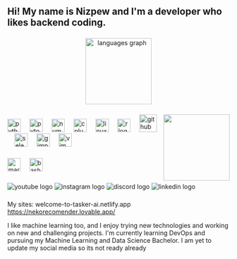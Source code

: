 <h2 align="left">Hi! My name is Nizpew and I'm a developer who likes backend coding. </h2>

###

<div align="center">
  <img src="https://github-readme-stats.vercel.app/api/top-langs?username=nizpew&locale=en&hide_title=false&layout=compact&card_width=600&langs_count=5&theme=dracula&hide_border=false" height="150" alt="languages graph" />
</div>

###

<img align="right" height="150" src="https://c.tenor.com/DKzsH-YSXI4AAAAd/anime-chill.gif" />

###

<div align="left">
  <img src="https://cdn.jsdelivr.net/gh/devicons/devicon/icons/python/python-original.svg" height="30" alt="python logo" />
  <img width="12" />
  <img src="https://cdn.jsdelivr.net/gh/devicons/devicon/icons/pytorch/pytorch-original.svg" height="30" alt="pytorch logo" />
  <img width="12" />
  <img src="https://cdn.jsdelivr.net/gh/devicons/devicon/icons/numpy/numpy-original.svg" height="30" alt="numpy logo" />
  <img width="12" />
  <img src="https://cdn.jsdelivr.net/gh/devicons/devicon/icons/cplusplus/cplusplus-original.svg" height="30" alt="cplusplus logo" />
  <img width="12" />
  <img src="https://cdn.jsdelivr.net/gh/devicons/devicon/icons/linux/linux-original.svg" height="30" alt="linux logo" />
  <img width="12" />
  <img src="https://cdn.jsdelivr.net/gh/devicons/devicon/icons/r/r-original.svg" height="30" alt="r logo" />
  <img width="12" />
  <img src="https://logosmarcas.net/wp-content/uploads/2020/12/GitHub-Simbolo.png" height="40" alt="github logo" />
  <img width="12" />
  <img src="https://cdn.jsdelivr.net/gh/devicons/devicon/icons/selenium/selenium-original.svg" height="30" alt="selenium logo" />
  <img width="12" />
  <img src="https://cdn.jsdelivr.net/gh/devicons/devicon/icons/gimp/gimp-original.svg" height="30" alt="gimp logo" />
  <img width="12" />
  <img src="https://cdn.jsdelivr.net/gh/devicons/devicon/icons/vim/vim-original.svg" height="30" alt="vim logo" />
</div>

###

<div align="left">
  <img src="https://grafxflow.co.uk/storage/app/uploads/public/5ad/e5b/d9b/thumb_891_266_0_0_0_auto.png" height="30" alt="markdown logo" />
  <img width="12" />
  <img src="https://school.brainhackmtl.org/modules/introduction_to_terminal/bash_shell.png" height="30" alt="bash logo" />
</div>

###

<div align="left">
  <img src="https://img.shields.io/static/v1?message=Youtube&logo=youtube&label=&color=FF0000&logoColor=white&labelColor=&style=for-the-badge&height=25" alt="youtube logo" />
  <img src="https://img.shields.io/static/v1?message=Instagram&logo=instagram&label=&color=E4405F&logoColor=white&labelColor=&style=for-the-badge&height=25" alt="instagram logo" />
  <img src="https://img.shields.io/static/v1?message=Discord&logo=discord&label=&color=7289DA&logoColor=white&labelColor=&style=for-the-badge&height=25" alt="discord logo" />
  <img src="https://img.shields.io/static/v1?message=LinkedIn&logo=linkedin&label=&color=0077B5&logoColor=white&labelColor=&style=for-the-badge&height=25" alt="linkedin logo" />
</div>

###
My sites: 
welcome-to-tasker-ai.netlify.app
https://nekorecomender.lovable.app/


I like machine learning too, and I enjoy trying new technologies and working on new and challenging projects. I'm currently learning DevOps and pursuing my Machine Learning and Data Science Bachelor. I am yet to update my social media so its not ready already 

